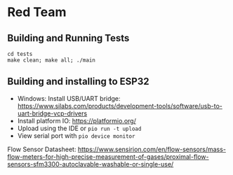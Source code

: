 # Red Team

## Building and Running Tests

```
cd tests
make clean; make all; ./main
```

## Building and installing to ESP32
* Windows: Install USB/UART bridge: https://www.silabs.com/products/development-tools/software/usb-to-uart-bridge-vcp-drivers
* Install platform IO: https://platformio.org/
* Upload using the IDE or `pio run -t upload`
* View serial port with `pio device monitor`

Flow Sensor Datasheet: https://www.sensirion.com/en/flow-sensors/mass-flow-meters-for-high-precise-measurement-of-gases/proximal-flow-sensors-sfm3300-autoclavable-washable-or-single-use/
